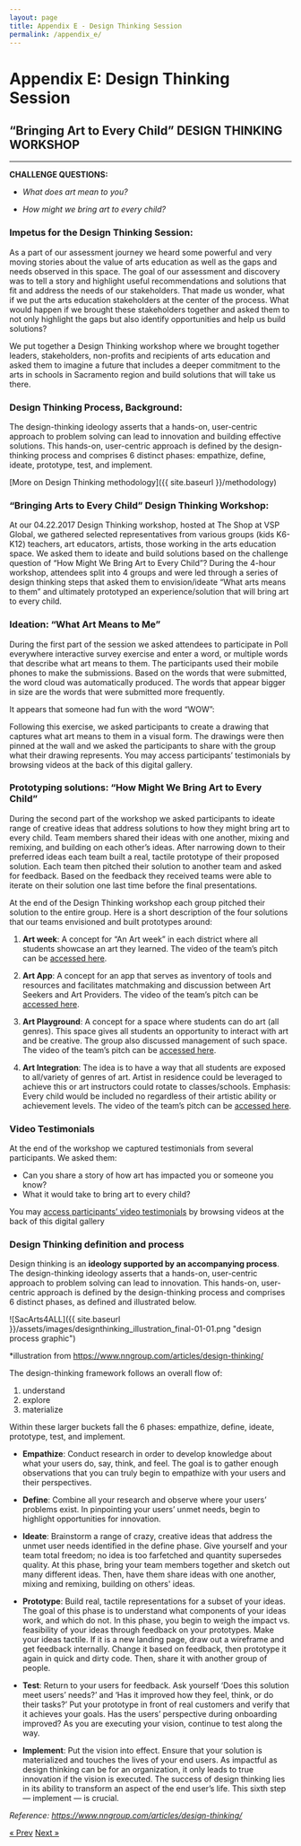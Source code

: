 ```yaml
---
layout: page
title: Appendix E - Design Thinking Session
permalink: /appendix_e/
---
```


# Appendix E: Design Thinking Session

## “Bringing Art to Every Child” DESIGN THINKING WORKSHOP
***

**CHALLENGE QUESTIONS:**

* *What does art mean to you?*

* *How might we bring art to every child?*

### Impetus for the Design Thinking Session: 

As a part of our assessment journey we heard some powerful and very moving stories about the value of arts education as well as the gaps and needs observed in this space. The goal of our assessment and discovery was to tell a story and highlight useful recommendations and solutions that fit and address the needs of our stakeholders. That made us wonder, what if we put the arts education stakeholders at the center of the process. What would happen if we brought these stakeholders together and asked them to not only highlight the gaps but also identify opportunities and help us build solutions? 

We put together a Design Thinking workshop where we brought together leaders, stakeholders, non-profits and recipients of arts education and asked them to imagine a future that includes a deeper commitment to the arts in schools in Sacramento region and build solutions that will take us there. 

### Design Thinking Process, Background:  

The design-thinking ideology asserts that a hands-on, user-centric approach to problem solving can lead to innovation and building effective solutions. This hands-on, user-centric approach is defined by the design-thinking process and comprises 6 distinct phases: empathize, define, ideate, prototype, test, and implement. 

[More on Design Thinking methodology]({{ site.baseurl }}/methodology)

### “Bringing Arts to Every Child” Design Thinking Workshop: 

At our 04.22.2017 Design Thinking workshop, hosted at The Shop at VSP Global, we gathered selected representatives from various groups (kids K6-K12) teachers, art educators, artists, those working in the arts education space. We asked them to ideate and build solutions based on the challenge question of “How Might We Bring Art to Every Child”? During the 4-hour workshop, attendees split into 4 groups and were led through a series of design thinking steps that asked them to envision/ideate “What arts means to them” and ultimately prototyped an experience/solution that will bring art to every child. 

### Ideation: “What Art Means to Me”
During the first part of the session we asked attendees to participate in Poll everywhere interactive survey exercise and enter a word, or multiple words that describe what art means to them. The participants used their mobile phones to make the submissions. Based on the words that were submitted, the word cloud was automatically produced. The words that appear bigger in size are the words that were submitted more frequently. 

It appears that someone had fun with the word “WOW”:

<!-- image -->

Following this exercise, we asked participants to create a drawing that captures what art means to them in a visual form.  The drawings were then pinned at the wall and we asked the participants to share with the group what their drawing represents. You may access participants’ testimonials by browsing videos at the back of this digital gallery. 

### Prototyping solutions: “How Might We Bring Art to Every Child”

During the second part of the workshop we asked participants to ideate range of creative ideas that address solutions to how they might bring art to every child. Team members shared their ideas with one another, mixing and remixing, and building on each other’s ideas.
After narrowing down to their preferred ideas each team built a real, tactile prototype of their proposed solution. Each team then pitched their solution to another team and asked for feedback. Based on the feedback they received teams were able to iterate on their solution one last time before the final presentations. 

At the end of the Design Thinking workshop each group pitched their solution to the entire group. Here is a short description of the four solutions that our teams envisioned and built prototypes around: 

1. **Art week**: A concept for “An Art week” in each district where all students showcase an art they learned. The video of the team’s pitch can be [accessed here](https://pagliere.smugmug.com/Sacramento-CA-2017/2017-04-22-Design-Thinking/n-CSB9qG/i-DDRMF5Q/A). 

2. **Art App**:  A concept for an app that serves as inventory of tools and resources and facilitates matchmaking and discussion between Art Seekers and Art Providers.  The video of the team’s pitch can be [accessed here](https://pagliere.smugmug.com/Sacramento-CA-2017/2017-04-22-Design-Thinking/n-CSB9qG/i-GzvT3Pj/A). 

3. **Art Playground**: A concept for a space where students can do art (all genres). This space gives all students an opportunity to interact with art and be creative. The group also discussed management of such space. The video of the team’s pitch can be [accessed here](https://pagliere.smugmug.com/Sacramento-CA-2017/2017-04-22-Design-Thinking/n-CSB9qG/i-jt3Bxch/A). 

4. **Art Integration**: The idea is to have a way that all students are exposed to all/variety of genres of art. Artist in residence could be leveraged to achieve this or art instructors could rotate to classes/schools. Emphasis: Every child would be included no regardless of their artistic ability or achievement levels. The video of the team’s pitch can be [accessed here](https://pagliere.smugmug.com/Sacramento-CA-2017/2017-04-22-Design-Thinking/n-CSB9qG/i-T8WCKFf/A). 

### Video Testimonials
At the end of the workshop we captured testimonials from several participants. We asked them: 

* Can you share a story of how art has impacted you or someone you know?
* What it would take to bring art to every child? 

You may [access participants’ video testimonials](https://pagliere.smugmug.com/Sacramento-CA-2017/2017-04-22-Design-Thinking/n-CSB9qG) by browsing videos at the back of this digital gallery

### Design Thinking definition and process

Design thinking is an **ideology supported by an accompanying process**. The design-thinking ideology asserts that a hands-on, user-centric approach to problem solving can lead to innovation. This hands-on, user-centric approach is defined by the design-thinking process and comprises 6 distinct phases, as defined and illustrated below.

![SacArts4ALL]({{ site.baseurl }}/assets/images/designthinking_illustration_final-01-01.png "design process graphic")

*illustration from https://www.nngroup.com/articles/design-thinking/

The design-thinking framework follows an overall flow of: 

1) understand 
2) explore 
3) materialize 

Within these larger buckets fall the 6 phases: empathize, define, ideate, prototype, test, and implement.

* **Empathize**: Conduct research in order to develop knowledge about what your users do, say, think, and feel. The goal is to gather enough observations that you can truly begin to empathize with your users and their perspectives.

* **Define**: Combine all your research and observe where your users’ problems exist. In pinpointing your users’ unmet needs, begin to highlight opportunities for innovation.

* **Ideate**: Brainstorm a range of crazy, creative ideas that address the unmet user needs identified in the define phase. Give yourself and your team total freedom; no idea is too farfetched and quantity supersedes quality. At this phase, bring your team members together and sketch out many different ideas. Then, have them share ideas with one another, mixing and remixing, building on others' ideas.

* **Prototype**: Build real, tactile representations for a subset of your ideas. The goal of this phase is to understand what components of your ideas work, and which do not. In this phase, you begin to weigh the impact vs. feasibility of your ideas through feedback on your prototypes. Make your ideas tactile. If it is a new landing page, draw out a wireframe and get feedback internally.  Change it based on feedback, then prototype it again in quick and dirty code. Then, share it with another group of people.

* **Test**: Return to your users for feedback. Ask yourself ‘Does this solution meet users’ needs?’ and ‘Has it improved how they feel, think, or do their tasks?’ Put your prototype in front of real customers and verify that it achieves your goals. Has the users’ perspective during onboarding improved? As you are executing your vision, continue to test along the way.

* **Implement**: Put the vision into effect. Ensure that your solution is materialized and touches the lives of your end users. As impactful as design thinking can be for an organization, it only leads to true innovation if the vision is executed. The success of design thinking lies in its ability to transform an aspect of the end user’s life. This sixth step — implement — is crucial.

*Reference: https://www.nngroup.com/articles/design-thinking/*

<!-- Pagination -->
<div class="pagination">
  <a class="pagination-item older" href="{{ site.baseurl }}/appendix_d">&laquo; Prev</a>
  <a class="pagination-item newer" href="{{ site.baseurl }}/appendix_f">Next &raquo;</a>
</div>
